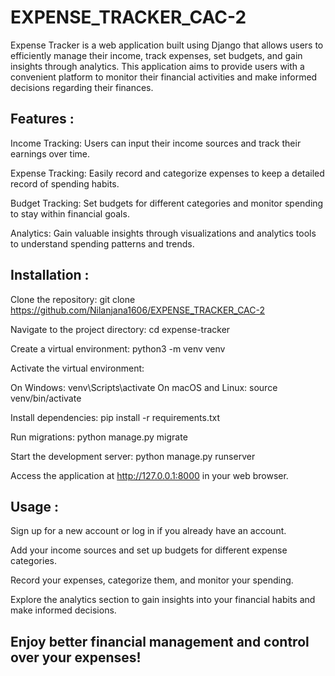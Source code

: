 # **EXPENSE_TRACKER_CAC-2**

Expense Tracker is a web application built using Django that allows users to efficiently manage their income, track expenses, set budgets, and gain insights through analytics. This application aims to provide users with a convenient platform to monitor their financial activities and make informed decisions regarding their finances.

## Features :
Income Tracking: Users can input their income sources and track their earnings over time.

Expense Tracking: Easily record and categorize expenses to keep a detailed record of spending habits.

Budget Tracking: Set budgets for different categories and monitor spending to stay within financial goals.

Analytics: Gain valuable insights through visualizations and analytics tools to understand spending patterns and trends.


## Installation :

Clone the repository: git clone https://github.com/Nilanjana1606/EXPENSE_TRACKER_CAC-2

Navigate to the project directory: cd expense-tracker

Create a virtual environment: python3 -m venv venv

Activate the virtual environment:

On Windows: venv\Scripts\activate
On macOS and Linux: source venv/bin/activate

Install dependencies: pip install -r requirements.txt

Run migrations: python manage.py migrate

Start the development server: python manage.py runserver

Access the application at http://127.0.0.1:8000 in your web browser.

## Usage :

Sign up for a new account or log in if you already have an account.

Add your income sources and set up budgets for different expense categories.

Record your expenses, categorize them, and monitor your spending.

Explore the analytics section to gain insights into your financial habits and make informed decisions.

## Enjoy better financial management and control over your expenses!

